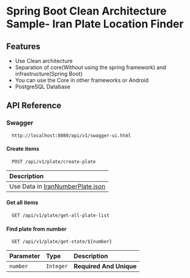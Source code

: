 
# Spring Boot Clean Architecture Sample- Iran Plate Location Finder


## Features

- Use Clean architecture 
- Separation of core(Without using the spring framework) and infrastructure(Spring Boot)
- You can use the Core in other frameworks or Android
- PostgreSQL Database

## API Reference

### Swagger

```http
  http://localhost:8080/api/v1/swagger-ui.html
```

#### Create items

```http
  POST /api/v1/plate/create-plate
```

| Description                       |
| :-------------------------------- |
| Use Data in [IranNumberPlate.json](https://github.com/sudoitir/IranVehicleNumberPlateLocationFinder/blob/master/IranNumberPlate.json)          |




#### Get all items

```http
  GET /api/v1/plate/get-all-plate-list
```

#### Find plate from number

```http
  GET /api/v1/plate/get-state/${number}
```

| Parameter | Type     | Description                       |
| :-------- | :------- | :-------------------------------- |
| `number`  | `Integer`| **Required And Unique**           |
